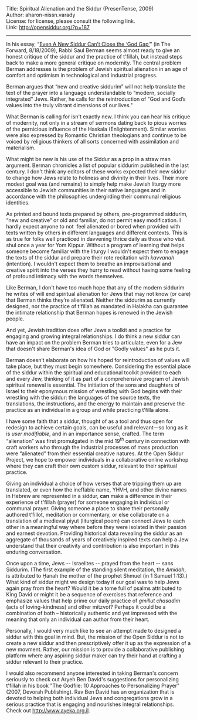 <html>
<head></head>
<body>
Title: Spiritual Alienation and the Siddur (PresenTense, 2009)<br />
Author: aharon-nissn.varady<br />
License: for license, please consult the following link.<br />
Link: <a href="http://opensiddur.org/?p=187">http://opensiddur.org/?p=187</a>
<p />
<hr />

In his essay, “<a href="http://www.forward.com/articles/112469/">Even A New Siddur Can’t Close the ‘God Gap’</a>” (in The Forward, 8/18/2009), Rabbi Saul Berman seems almost ready to give an honest critique of the siddur and the practice of t'fillah, but instead steps back to make a more general critique on modernity. The central problem Berman addresses is the problem of Jewish spiritual alienation in an age of comfort and optimism in technological and industrial progress.

Berman argues that “new and creative siddurim” will not help translate the text of the prayer into a language understandable to “modern, socially integrated” Jews. Rather, he calls for the reintroduction of "God and God’s values into the truly vibrant dimensions of our lives."

What Berman is calling for isn't exactly new. I think you can hear his critique of modernity, not only in a stream of sermons dating back to pious worries of the pernicious influence of the Haskala (Enlightenment). Similar worries were also expressed by Romantic Christian theologians and continue to be voiced by religious thinkers of all sorts concerned with assimilation and materialism.

What might be new is his use of the Siddur as a prop in a straw man argument. Berman chronicles a list of popular siddurim published in the last century. I don't think any editors of these works expected their new siddur to change how Jews relate to holiness and divinity in their lives. Their more modest goal was (and remains) to simply help make Jewish liturgy more accessible to Jewish communities in their native languages and in accordance with the philosophies undergirding their communal religious identities.

As printed and bound texts prepared by others, pre-programmed siddurim, “new and creative” or old and familiar, do not permit easy modification. I hardly expect anyone to not  feel alienated or bored when provided with texts written by others in different languages and different contexts. This is as true for folks well practiced in davvening thrice daily as those who visit shul once a year for Yom Kippur. Without a program of learning that helps someone become familiar with the liturgy I wouldn't expect them to engage the texts of the siddur and prepare their rote recitation with <em>kavvanah</em> (intention). I wouldn't expect them to breathe an improvisational and creative spirit into the verses they hurry to read without having some feeling of profound intimacy with the words themselves.

Like Berman, I don't have too much hope that any of the modern siddurim he writes of will end spiritual alienation for Jews that may not know (or care) that Berman thinks they’re alienated. Neither the siddurim as currently designed, nor the practice of t'fillah as mandated in Halakha can guarantee the intimate relationship that Berman hopes is renewed in the Jewish people.

And yet, Jewish tradition does offer Jews a toolkit and a practice for engaging and growing integral relationships. I do think a new siddur can have an impact on the problem Berman tries to articulate, even for a Jew that doesn't share Berman's idea of God or "Godly values" as he puts it.

Berman doesn’t elaborate on how his hoped for reintroduction of values will take place, but they must begin somewhere. Considering the essential place of the siddur within the spiritual and educational toolkit provided to each and every Jew, thinking of it as part of a comprehensive program of Jewish spiritual renewal is essential. The initiation of the sons and daughters of Israel to their eponymous mission of wrestling with God begins with their wrestling with the siddur: the languages of the source texts, the translations, the instructions, and the energy to maintain and preserve the practice as an individual in a group and while practicing t’filla alone.

I have some faith that a siddur, thought of as a tool and thus open for redesign to achieve certain goals, can be useful and relevant—so long as it is <em>user modifiable</em>, and in an importance sense, crafted. The term “alienation” was first promulgated in the mid 19<sup>th</sup> century in connection with craft workers who through the industrial processes of mass production were “alienated” from their essential creative natures. At the Open Siddur Project, we hope to empower individuals in a collaborative online workshop where they can craft their own custom siddur, relevant to their spiritual practice.

Giving an individual a choice of how verses that are tripping them up are translated, or even how the ineffable name, YHVH, and other divine names in Hebrew are represented in a siddur, <strong>can</strong> make a difference in their experience of t'fillah (prayer) for someone engaging in individual or communal prayer. Giving someone a place to share their personally authored t’fillot, meditation or commentary, or else collaborate on a translation of a medieval piyut (liturgical poem) can connect Jews to each other in a meaningful way where before they were isolated in their passion and earnest devotion. Providing historical data revealing the siddur as an aggregate of thousands of years of creatively inspired texts can help a Jew understand that their creativity and contribution is also important in this enduring conversation.

Once upon a time, Jews -- Israelites -- prayed from the heart -- sans Siddurim. (The first example of the standing silent meditation, the <em>Amidah</em>, is attributed to Ḥanah the mother of the prophet Shmuel (in 1 Samuel 1:13).) What kind of siddur might we design today if our goal was to help Jews again pray from the heart? Would it be a tome full of psalms attributed to King David or might it be a sequence of exercises that reference and emphasize values that help prime our daily practice of <em>gmillut chasadim</em> (acts of loving-kindness) and other mitzvot? Perhaps it could be a combination of both – historically authentic and yet impressed with the meaning that only an individual can author from their heart.

Personally, I would very much like to see an attempt made to designed a siddur with this goal in mind. But, the mission of the Open Siddur is not to create a new siddur and then prescriptively offer it up as the expression of a new movment. Rather, our mission is to provide a collaborative publishing platform where any aspiring siddur maker can try their hand at crafting a siddur relevant to their practice.

I would also recommend anyone interested in taking Berman's concern seriously to check out Aryeh Ben David's suggestions for personalizing t'fillah in his book "The Godfile: 10 Approaches to Personalizing Prayer" (2007, Devorah Publishing). Rav Ben David has an organization that is devoted to helping both individual Jews and congregations grow in a serious practice that is engaging and nourishes integral relationships. Check out <a href="http://www.ayeka.org.il/">http://www.ayeka.org.il</a>.
</body>
</html>